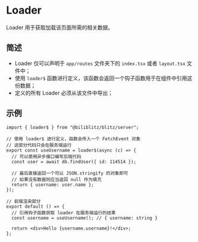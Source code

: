 # Loader

Loader 用于获取加载该页面所需的相关数据。

## 简述

- Loader 仅可以声明于 `app/routes` 文件夹下的 `index.tsx` 或者 `layout.tsx` 文件中；
- 使用 `loader$` 函数进行定义，该函数会返回一个钩子函数用于在组件中引用这份数据；
- 定义的所有 Loader 必须从该文件中导出；

## 示例

```tsx
import { loader$ } from "@biliblitz/blitz/server";

// 使用 loader$ 进行定义，函数会传入一个 FetchEvent 对象
// 这部分代码只会在服务端运行
export const useUsername = loader$(async (c) => {
  // 可以使用异步接口编写后端代码
  const user = await db.findUser({ id: 114514 });

  // 最后直接返回一个可以 JSON.stringify 的对象即可
  // 如果没有数据则应当返回 null 作为填充
  return { username: user.name };
});

// 前端渲染部分
export default () => {
  // 引用钩子函数获取 loader 在服务端运行的结果
  const username = useUsername(); // { username: string }

  return <div>Hello {username.username}!</div>;
};
```
